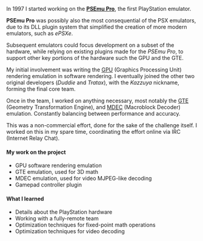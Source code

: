 ---
---
In 1997 I started working on the [**PSEmu Pro**](https://handwiki.org/wiki/Software:PSEmu_Pro), the first PlayStation emulator.

**PSEmu Pro** was possibly also the most consequential of the PSX emulators, due
to its DLL plugin system that simplified the creation of more modern emulators, such as *ePSXe*.

Subsequent emulators could focus development on a subset of the hardware, while relying on existing plugins made for the *PSEmu Pro*, to support other key portions of the hardware such the GPU and the GTE.

My initial involvement was writing the [GPU](https://psx-spx.consoledev.net/graphicsprocessingunitgpu/) (Graphics Processing Unit) rendering emulation in software rendering.
I eventually joined the other two original developers (*Duddie* and *Tratax*), with the *Kazzuya* nickname, forming the final core team.

Once in the team, I worked on anything necessary, most notably the
[GTE](https://psx-spx.consoledev.net/geometrytransformationenginegte/) (Geometry Transformation Engine), and [MDEC](https://psx-spx.consoledev.net/macroblockdecodermdec/) (Macroblock Decoder) emulation.  Constantly balancing between performance and accuracy.

This was a non-commercial effort, done for the sake of the challenge
itself.
I worked on this in my spare time, coordinating the effort online via IRC (Internet Relay Chat).

#### My work on the project

- GPU software rendering emulation
- GTE emulation, used for 3D math
- MDEC emulation, used for video MJPEG-like decoding
- Gamepad controller plugin

#### What I learned

- Details about the PlayStation hardware
- Working with a fully-remote team
- Optimization techniques for fixed-point math operations
- Optimization techniques for video decoding

